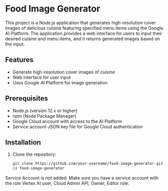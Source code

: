 # Food Image Generator

This project is a Node.js application that generates high-resolution cover images of delicious cuisine featuring specified menu items using the Google AI Platform. The application provides a web interface for users to input their desired cuisine and menu items, and it returns generated images based on the input.

## Features

- Generate high-resolution cover images of cuisine
- Web interface for user input
- Uses Google AI Platform for image generation

## Prerequisites

- Node.js (version 12.x or higher)
- npm (Node Package Manager)
- Google Cloud account with access to the AI Platform
- Service account JSON key file for Google Cloud authentication

## Installation

1. Clone the repository:

   ```sh
   git clone https://github.com/your-username/food-image-generator.git
   cd food-image-generator
Service Account is not added. Make sure you have a service account with the role Vertex AI user, Cloud Admin API, Owner, Editor role. 
